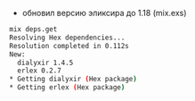 
- обновил версию эликсира до 1.18 (mix.exs)

```sh
mix deps.get
Resolving Hex dependencies...
Resolution completed in 0.112s
New:
  dialyxir 1.4.5
  erlex 0.2.7
* Getting dialyxir (Hex package)
* Getting erlex (Hex package)
```
